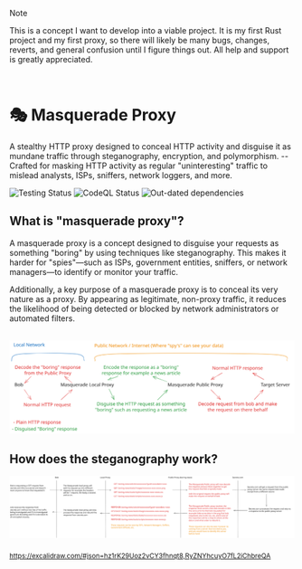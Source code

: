 > [!NOTE]  
> This is a concept I want to develop into a viable project. It is my first Rust project and my first proxy, so there will likely be many bugs, changes, reverts, and general confusion until I figure things out. All help and support is greatly appreciated.

<br>

# 🎭 Masquerade Proxy

A stealthy HTTP proxy designed to conceal HTTP activity and disguise it as mundane traffic through steganography, encryption, and polymorphism. -- Crafted for masking HTTP activity as regular "uninteresting" traffic to mislead analysts, ISPs, sniffers, network loggers, and more. 

![Testing Status](https://img.shields.io/github/actions/workflow/status/NotReeceHarris/masquerade-proxy/test.yml?style=flat-square&label=Testing)
![CodeQL Status](https://img.shields.io/github/actions/workflow/status/NotReeceHarris/masquerade-proxy/github-code-scanning%2Fcodeql?style=flat-square&label=CodeQL)
![Out-dated dependencies](https://img.shields.io/github/issues-pr/NotReeceHarris/masquerade-proxy/dependencies?style=flat-square&label=Out-dated%20dependencies)

## What is "masquerade proxy"?

A masquerade proxy is a concept designed to disguise your requests as something "boring" by using techniques like steganography. This makes it harder for "spies"—such as ISPs, government entities, sniffers, or network managers—to identify or monitor your traffic.

Additionally, a key purpose of a masquerade proxy is to conceal its very nature as a proxy. By appearing as legitimate, non-proxy traffic, it reduces the likelihood of being detected or blocked by network administrators or automated filters.

<br>

<picture>
  <source media="(prefers-color-scheme: dark)" srcset="docs/traffic-diagram@dark.svg">
  <source media="(prefers-color-scheme: light)" srcset="docs/traffic-diagram@light.svg">
  <img alt="Shows a black logo in light color mode and a white one in dark color mode." src="docs/traffic-diagram.svg">
</picture>


## How does the steganography work?

<a targt="_blank" href="https://excalidraw.com/#json=hz1rK29Uoz2vCY3fhnqt8,RyZNYhcuyO7fL2iChbreQA">
  <picture>
    <source media="(prefers-color-scheme: dark)" srcset="docs/steganography-diagram@dark.svg">
    <source media="(prefers-color-scheme: light)" srcset="docs/steganography-diagram@light.svg">
    <img alt="Shows a black logo in light color mode and a white one in dark color mode." src="docs/steganography-diagram.svg">
  </picture>
</a>

<sub><a targt="_blank" href="https://excalidraw.com/#json=hz1rK29Uoz2vCY3fhnqt8,RyZNYhcuyO7fL2iChbreQA">https://excalidraw.com/#json=hz1rK29Uoz2vCY3fhnqt8,RyZNYhcuyO7fL2iChbreQA</a></sub>

